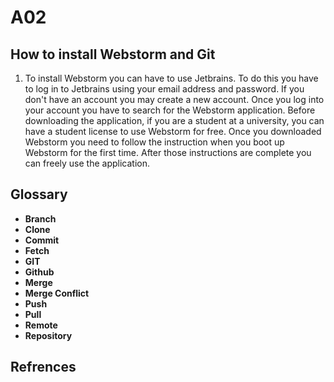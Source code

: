 # A02

## How to install Webstorm and Git
1. To install Webstorm you can have to use Jetbrains. To do this you have to log in to Jetbrains using your email address and password. If you don't have an account you may create a new account. Once you log into your account you have to search for the Webstorm application. Before downloading the application, if you are a student at a university, you can have a student license to use Webstorm for free. Once you downloaded Webstorm you need to follow the instruction when you boot up Webstorm for the first time. After those instructions are complete you can freely use the application.

## Glossary
- **Branch**
- **Clone**
- **Commit**
- **Fetch**
- **GIT**
- **Github**
- **Merge**
- **Merge Conflict**
- **Push**
- **Pull**
- **Remote**
- **Repository**

## Refrences
